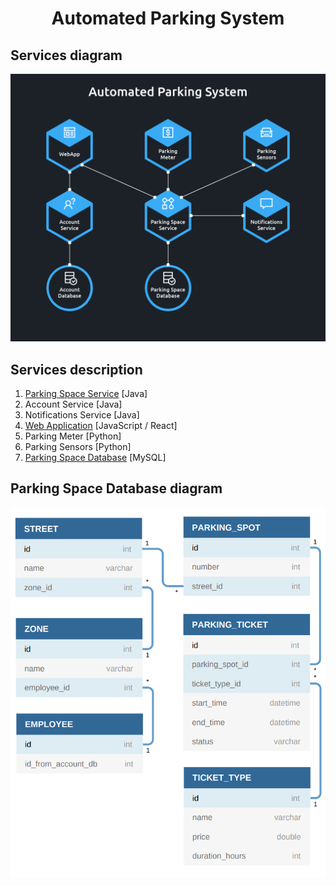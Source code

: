 <h1 align="center">Automated Parking System</h1>

## Services diagram

<p align="center"> 
    <img width="600" src="./docs/services.png" alt="Services Diagram">
</p>

## Services description

1. [Parking Space Service](./01_parking_space_service/) [Java]
2. Account Service [Java]
3. Notifications Service [Java]
4. [Web Application](./04_web_application/) [JavaScript / React]
5. Parking Meter [Python]
6. Parking Sensors [Python]
7. [Parking Space Database](./07_parking_space_database) [MySQL]

## Parking Space Database diagram

<p align="center"> 
    <img width="600" src="./docs/parking_space_database.png" alt="Services Diagram">
</p>
